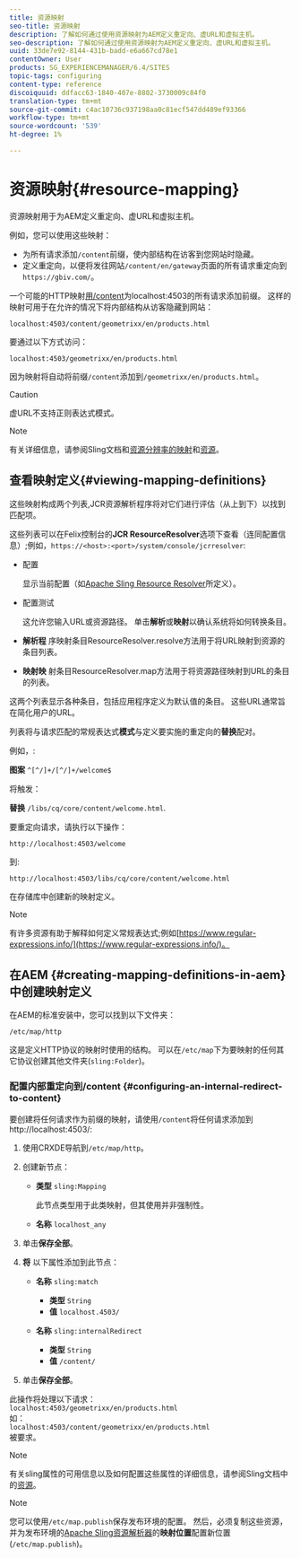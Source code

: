 ```yaml
---
title: 资源映射
seo-title: 资源映射
description: 了解如何通过使用资源映射为AEM定义重定向、虚URL和虚拟主机。
seo-description: 了解如何通过使用资源映射为AEM定义重定向、虚URL和虚拟主机。
uuid: 33de7e92-8144-431b-badd-e6a667cd78e1
contentOwner: User
products: SG_EXPERIENCEMANAGER/6.4/SITES
topic-tags: configuring
content-type: reference
discoiquuid: ddfacc63-1840-407e-8802-3730009c84f0
translation-type: tm+mt
source-git-commit: c4ac10736c937198aa0c81ecf547dd489ef93366
workflow-type: tm+mt
source-wordcount: '539'
ht-degree: 1%

---
```



# 资源映射{#resource-mapping}

资源映射用于为AEM定义重定向、虚URL和虚拟主机。

例如，您可以使用这些映射：

* 为所有请求添加`/content`前缀，使内部结构在访客到您网站时隐藏。
* 定义重定向，以便将发往网站`/content/en/gateway`页面的所有请求重定向到`https://gbiv.com/`。

一个可能的HTTP映射[用/content](#configuring-an-internal-redirect-to-content)为localhost:4503的所有请求添加前缀。 这样的映射可用于在允许的情况下将内部结构从访客隐藏到网站：

`localhost:4503/content/geometrixx/en/products.html`

要通过以下方式访问：

`localhost:4503/geometrixx/en/products.html`

因为映射将自动将前缀`/content`添加到`/geometrixx/en/products.html`。

>[!CAUTION]
>
>虚URL不支持正则表达式模式。

>[!NOTE]
>
>有关详细信息，请参阅Sling文档和[资源分辨率的映射](https://sling.apache.org/site/resources.html)和[资源](https://sling.apache.org/site/mappings-for-resource-resolution.html)。

## 查看映射定义{#viewing-mapping-definitions}

这些映射构成两个列表,JCR资源解析程序将对它们进行评估（从上到下）以找到匹配项。

这些列表可以在Felix控制台的&#x200B;**JCR ResourceResolver**&#x200B;选项下查看（连同配置信息）;例如，`https://<host>:<port>/system/console/jcrresolver`:

* 配置

   显示当前配置（如[Apache Sling Resource Resolver](/help/sites-deploying/osgi-configuration-settings.md)所定义）。

* 配置测试

   这允许您输入URL或资源路径。 单击&#x200B;**解析**&#x200B;或&#x200B;**映射**&#x200B;以确认系统将如何转换条目。

* **解析程**
序映射条目ResourceResolver.resolve方法用于将URL映射到资源的条目列表。

* **映射映**
射条目ResourceResolver.map方法用于将资源路径映射到URL的条目的列表。

这两个列表显示各种条目，包括应用程序定义为默认值的条目。 这些URL通常旨在简化用户的URL。

列表将与请求匹配的常规表达式&#x200B;**模式**&#x200B;与定义要实施的重定向的&#x200B;**替换**&#x200B;配对。

例如，:

**图案** `^[^/]+/[^/]+/welcome$`

将触发：

**替换** `/libs/cq/core/content/welcome.html`.

要重定向请求，请执行以下操作：

`http://localhost:4503/welcome`

到:

`http://localhost:4503/libs/cq/core/content/welcome.html`

在存储库中创建新的映射定义。

>[!NOTE]
>
>有许多资源有助于解释如何定义常规表达式;例如[https://www.regular-expressions.info/](https://www.regular-expressions.info/)。

## 在AEM {#creating-mapping-definitions-in-aem}中创建映射定义

在AEM的标准安装中，您可以找到以下文件夹：

`/etc/map/http`

这是定义HTTP协议的映射时使用的结构。 可以在`/etc/map`下为要映射的任何其它协议创建其他文件夹(`sling:Folder`)。

### 配置内部重定向到/content {#configuring-an-internal-redirect-to-content}

要创建将任何请求作为前缀的映射，请使用`/content`将任何请求添加到http://localhost:4503/:

1. 使用CRXDE导航到`/etc/map/http`。

1. 创建新节点：

   * **类型** `sling:Mapping`

      此节点类型用于此类映射，但其使用并非强制性。

   * **名称** `localhost_any`

1. 单击&#x200B;**保存全部**。
1. **将** 以下属性添加到此节点：

   * **名称** `sling:match`

      * **类型** `String`
      * **值** `localhost.4503/`
   * **名称** `sling:internalRedirect`

      * **类型** `String`
      * **值** `/content/`


1. 单击&#x200B;**保存全部**。

此操作将处理以下请求：\
`localhost:4503/geometrixx/en/products.html`\
如：\
`localhost:4503/content/geometrixx/en/products.html`\
被要求。

>[!NOTE]
>
>有关sling属性的可用信息以及如何配置这些属性的详细信息，请参阅Sling文档中的[资源](https://sling.apache.org/site/mappings-for-resource-resolution.html)。

>[!NOTE]
>
>您可以使用`/etc/map.publish`保存发布环境的配置。 然后，必须复制这些资源，并为发布环境的[Apache Sling资源解析器](/help/sites-deploying/osgi-configuration-settings.md#apacheslingresourceresolver)的&#x200B;**映射位置**&#x200B;配置新位置(`/etc/map.publish`)。

